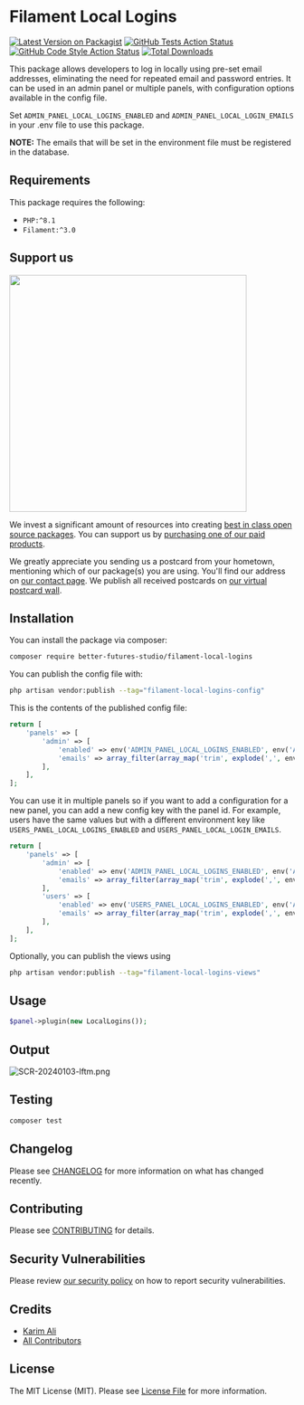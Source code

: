 # Filament Local Logins

[![Latest Version on Packagist](https://img.shields.io/packagist/v/better-futures-studio/filament-local-logins.svg?style=flat-square)](https://packagist.org/packages/better-futures-studio/filament-local-logins)
[![GitHub Tests Action Status](https://img.shields.io/github/actions/workflow/status/better-futures-studio/filament-local-logins/run-tests.yml?branch=main&label=tests&style=flat-square)](https://github.com/better-futures-studio/filament-local-logins/actions?query=workflow%3Arun-tests+branch%3Amain)
[![GitHub Code Style Action Status](https://img.shields.io/github/actions/workflow/status/better-futures-studio/filament-local-logins/fix-php-code-style-issues.yml?branch=main&label=code%20style&style=flat-square)](https://github.com/better-futures-studio/filament-local-logins/actions?query=workflow%3A"Fix+PHP+code+style+issues"+branch%3Amain)
[![Total Downloads](https://img.shields.io/packagist/dt/better-futures-studio/filament-local-logins.svg?style=flat-square)](https://packagist.org/packages/better-futures-studio/filament-local-logins)

This package allows developers to log in locally using pre-set email addresses, eliminating the need for repeated email and password entries. It can be used in an admin panel or multiple panels, with configuration options available in the config file.

Set `ADMIN_PANEL_LOCAL_LOGINS_ENABLED` and `ADMIN_PANEL_LOCAL_LOGIN_EMAILS` in your .env file to use this package.

**NOTE:** The emails that will be set in the environment file must be registered in the database.

## Requirements

This package requires the following:

-   `PHP:^8.1`
-   `Filament:^3.0`

## Support us

[<img src="https://github-ads.s3.eu-central-1.amazonaws.com/filament-local-logins.jpg?t=1" width="419px" />](https://spatie.be/github-ad-click/filament-local-logins)

We invest a significant amount of resources into creating [best in class open source packages](https://spatie.be/open-source). You can support us by [purchasing one of our paid products](https://spatie.be/open-source/support-us).

We greatly appreciate you sending us a postcard from your hometown, mentioning which of our package(s) you are using. You'll find our address on [our contact page](https://spatie.be/about-us). We publish all received postcards on [our virtual postcard wall](https://spatie.be/open-source/postcards).

## Installation

You can install the package via composer:

```bash
composer require better-futures-studio/filament-local-logins
```

You can publish the config file with:

```bash
php artisan vendor:publish --tag="filament-local-logins-config"
```

This is the contents of the published config file:

```php
return [
    'panels' => [
        'admin' => [
            'enabled' => env('ADMIN_PANEL_LOCAL_LOGINS_ENABLED', env('APP_ENV') === 'local'),
            'emails' => array_filter(array_map('trim', explode(',', env('ADMIN_PANEL_LOCAL_LOGIN_EMAILS', '')))),
        ],
    ],
];
```

You can use it in multiple panels so if you want to add a configuration for a new panel, you can add a new config key with the panel id. For example, users have the same values but with a different environment key like `USERS_PANEL_LOCAL_LOGINS_ENABLED` and `USERS_PANEL_LOCAL_LOGIN_EMAILS`.

```php
return [
    'panels' => [
        'admin' => [
            'enabled' => env('ADMIN_PANEL_LOCAL_LOGINS_ENABLED', env('APP_ENV') === 'local'),
            'emails' => array_filter(array_map('trim', explode(',', env('ADMIN_PANEL_LOCAL_LOGIN_EMAILS', '')))),
        ],
        'users' => [
            'enabled' => env('USERS_PANEL_LOCAL_LOGINS_ENABLED', env('APP_ENV') === 'local'),
            'emails' => array_filter(array_map('trim', explode(',', env('USERS_PANEL_LOCAL_LOGIN_EMAILS', '')))),
        ],
    ],
];
```

Optionally, you can publish the views using

```bash
php artisan vendor:publish --tag="filament-local-logins-views"
```

## Usage

```php
$panel->plugin(new LocalLogins());
```

## Output

![SCR-20240103-lftm.png](https://i.postimg.cc/VvpVkct5/SCR-20240103-lftm.png)

## Testing

```bash
composer test
```

## Changelog

Please see [CHANGELOG](CHANGELOG.md) for more information on what has changed recently.

## Contributing

Please see [CONTRIBUTING](CONTRIBUTING.md) for details.

## Security Vulnerabilities

Please review [our security policy](../../security/policy) on how to report security vulnerabilities.

## Credits

-   [Karim Ali](https://github.com/better-futures-studio)
-   [All Contributors](../../contributors)

## License

The MIT License (MIT). Please see [License File](LICENSE.md) for more information.
